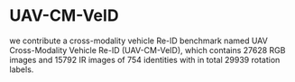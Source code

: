 # UAV-CM-VeID
we contribute a cross-modality vehicle Re-ID benchmark named UAV Cross-Modality Vehicle Re-ID (UAV-CM-VeID), which contains 27628 RGB images and 15792 IR images of 754 identities with in total 29939 rotation labels.
